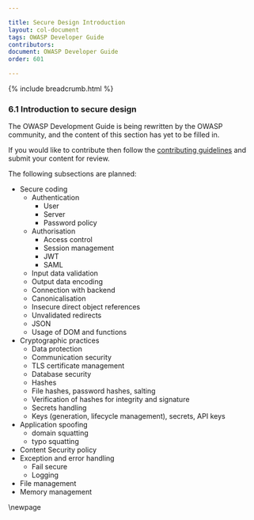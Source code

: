 ```yaml
---

title: Secure Design Introduction
layout: col-document
tags: OWASP Developer Guide
contributors:
document: OWASP Developer Guide
order: 601

---
```


{% include breadcrumb.html %}

### 6.1 Introduction to secure design

The OWASP Development Guide is being rewritten by the OWASP community,
and the content of this section has yet to be filled in.

If you would like to contribute then follow the [contributing guidelines][contribute]
and submit your content for review.

[contribute]: https://github.com/OWASP/www-project-developer-guide/blob/main/contributing.md

The following subsections are planned:

* Secure coding
  * Authentication
    * User
    * Server
    * Password policy
  * Authorisation
    * Access control
    * Session management
    * JWT
    * SAML
  * Input data validation
  * Output data encoding
  * Connection with backend
  * Canonicalisation
  * Insecure direct object references
  * Unvalidated redirects
  * JSON
  * Usage of DOM and functions
* Cryptographic practices
  * Data protection
  * Communication security
  * TLS certificate management
  * Database security
  * Hashes
  * File hashes, password hashes, salting
  * Verification of hashes for integrity and signature
  * Secrets handling
  * Keys (generation, lifecycle management), secrets, API keys
* Application spoofing
  * domain squatting
  * typo squatting
* Content Security policy
* Exception and error handling
  * Fail secure
  * Logging
* File management
* Memory management

\newpage
